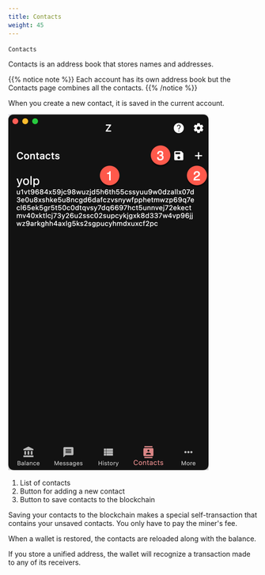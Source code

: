 ```yaml
---
title: Contacts
weight: 45
---
```


`Contacts`

Contacts is an address book that stores
names and addresses.

{{% notice note %}}
Each account has its own address book but
the Contacts page combines all the contacts.
{{% /notice %}}

When you create a new contact, it is
saved in the current account.

![](2024-03-07_21-15-57.png)

1. List of contacts
1. Button for adding a new contact
1. Button to save contacts to the blockchain

Saving your contacts to the blockchain
makes a special self-transaction that
contains your unsaved contacts. 
You only have to pay the miner's fee.

When a wallet is restored, the contacts
are reloaded along with the balance.

If you store a unified address, the wallet
will recognize a transaction made to
any of its receivers.
